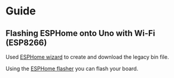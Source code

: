 # Guide

## Flashing ESPHome onto Uno with Wi-Fi (ESP8266)

Used [ESPHome wizard](https://web.esphome.io/?dashboard_wizard) to create and download the legacy bin file.

Using the [ESPHome flasher](https://github.com/esphome/esphome-flasher) you can flash your board.
